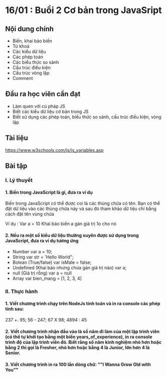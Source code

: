 # 16/01 : Buổi 2 Cơ bản trong JavaSript 

## Nội dung chính
- Biến, khai báo biến
- Từ khoá
- Các kiểu dữ liệu
- Các phép toán
- Các biểu thức so sánh
- Cấu trúc điều kiện
- Cấu trúc vòng lặp
- Comment

## Đầu ra học viên cần đạt
- Làm quen với cú pháp JS
- Biết các kiểu dữ liệu cơ bản trong JS
- Biết sử dụng các phép toán, biểu thức so sánh, cấu trúc điều kiện, vòng lặp

## Tài liệu

https://www.w3schools.com/js/js_variables.asp

## Bài tập 

### I. Lý thuyết
#### 1. Biến trong JavaScript là gì, đưa ra ví dụ

Biến trong JavaScript có thể được coi là các thùng chứa có tên. Bạn có thể đặt dữ liệu vào các thùng chứa này và sau đó tham khảo dữ liệu chỉ bằng cách đặt tên vùng chứa

Ví dụ : Var a = 10 
Khai báo biến a gán giá trị 1o cho nó

#### 2. Nếu ra một số kiểu dữ liệu thường xuyên được sử dụng trong JavaScript, đưa ra ví dụ tương ứng

- Number 
var a = 10;
- String 
var str = 'Hello World";
- Bolean (True/false)
var isMale = false;
- Undefined (Khai báo nhưng chưa gán giá trị nào)
var a; 
- null (Giá trị rỗng)
var a = null
- Array 
var bien_mang = [1, 2, 3, 4]

### II. Thực hành
#### 1. Viết chương trình chạy trên NodeJs tính toán và in ra console các phép tính sau:
237 +. 95; 56 - 247; 67 X 98; 4894 : 45

#### 2. Viết chương trình nhận đầu vào là số năm đi làm của một lập trình viên (có thể tự khởi tạo bằng một biến years_of_experience), in ra console trình độ của lập trình viên đó. Biết rằng số năm kinh nghiệm nhỏ hơn hoặc bằng 2 thì gọi là Fresher, nhỏ hơn hoặc bằng 4 là Junior, lớn hơn 4 là Senior.

#### 3. Viết chương trình in ra 100 lần dòng chữ: ""I Wanna Grow Old with You""
